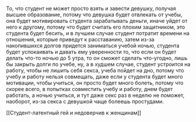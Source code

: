То, что студент не может просто взять и завести девушку, получая высшее образование, потому что девушка будет отвлекать от учебы, она будет мотивировать студента зарабатывать деньги, иначе уйдет от него к другому, потому что будет считать его плохим защитником, это студента будет бесить, и в лучшем случае студент потратит времени на отношения, которые приведут к расставанию, затем из-за накопившихся долгов придется заниматься учебой ночью, студента будет успокаивать и давать ему уверенности то, что если он будет делать что-то ночью до 5 утра, то он сможет сделать что-угодно, лишь бы закрыть долги по учебе, ну, а в худшем случае, студент устроится на работу, чтобы не лишить себя секса, учеба пойдет на дно, потому что учебу и работу нельзя совмещать, даже если у студента будет много мотивации, чтобы учиться, он просто будет много болеть, потому что скорее всего, в попытках совместить учебу и работу, днем будет работать, а ночью учиться, и тут даже секс раз в неделю не поможет, наоборот, из-за секса с девушкой чаще болеешь простудами.

[[Студент-латентный гей и недоверчив к женщинам]]
